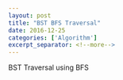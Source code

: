 ```yaml
---
layout: post
title: "BST BFS Traversal"
date: 2016-12-25
categories: ['Algorithm']
excerpt_separator: <!--more-->
---
```


BST Traversal using BFS
<!--more-->